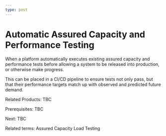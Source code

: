 ```yaml
---
type: post
---
```

# Automatic Assured Capacity and Performance Testing

When a platform automatically executes existing assured capacity and performance tests before allowing a system to be released into production, or otherwise make progress.

This can be placed in a CI/CD pipeline to ensure tests not only pass, but that their performance targets match up with observed and predicted future demand.

Related Products: TBC

Prerequisites: TBC

Next: TBC

Related terms: Assured Capacity Load Testing
